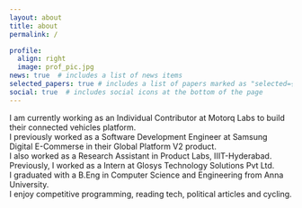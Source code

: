 ```yaml
---
layout: about
title: about
permalink: /

profile:
  align: right
  image: prof_pic.jpg
news: true  # includes a list of news items
selected_papers: true # includes a list of papers marked as "selected={true}"
social: true  # includes social icons at the bottom of the page
---
```


I am currently working as an Individual Contributor at Motorq Labs to build their connected vehicles platform.<br>
I previously worked as a Software Development Engineer at Samsung Digital E-Commerse in their Global Platform V2 product.<br>
I also worked as a Research Assistant in Product Labs, IIIT-Hyderabad.<br>
Previously, I worked as a Intern at Glosys Technology Solutions Pvt Ltd. <br>
I graduated with a B.Eng in Computer Science and Engineering from Anna University.<br>
I enjoy competitive programming, reading tech, political articles and cycling.